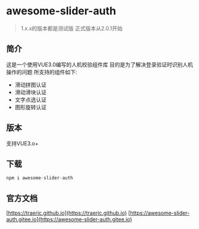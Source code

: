 # awesome-slider-auth

> 1.x.x的版本都是测试版 正式版本从2.0.1开始

## 简介
这是一个使用VUE3.0编写的人机校验组件库 目的是为了解决登录验证时识别人机操作的问题 所支持的组件如下:
* 滑动拼图认证
* 滑动滑块认证
* 文字点选认证
* 图形旋转认证
## 版本
支持VUE3.o+
## 下载
```javascript
npm i awesome-slider-auth
```
## 官方文档
[https://traeric.github.io](https://traeric.github.io)
[https://awesome-slider-auth.gitee.io](https://awesome-slider-auth.gitee.io)
